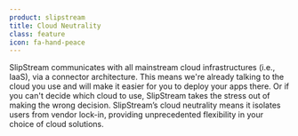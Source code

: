 ```yaml
---
product: slipstream
title: Cloud Neutrality
class: feature
icon: fa-hand-peace
---
```


SlipStream communicates with all mainstream cloud infrastructures (i.e., IaaS), via a connector architecture. This means we're already talking to the cloud you use and will make it easier for you to deploy your apps there. Or if you can't decide which cloud to use, SlipStream takes the stress out of making the wrong decision. SlipStream’s cloud neutrality means it isolates users from vendor lock-in, providing unprecedented flexibility in your choice of cloud solutions.

